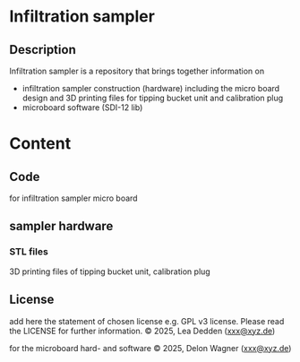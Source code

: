 # Infiltration sampler
## Description
Infiltration sampler is a repository that brings together information on 
- infiltration sampler construction (hardware) including the micro board design and 3D printing files for tipping bucket unit and calibration plug
- microboard software (SDI-12 lib)

# Content

## Code
for infiltration sampler micro board

## sampler hardware
### STL files 
3D printing files of tipping bucket unit, calibration plug

## License
add here the statement of chosen license e.g. GPL v3 license. Please read the LICENSE for further information.
© 2025, Lea Dedden (xxx@xyz.de)

for the microboard hard- and software
© 2025, Delon Wagner (xxx@xyz.de)

